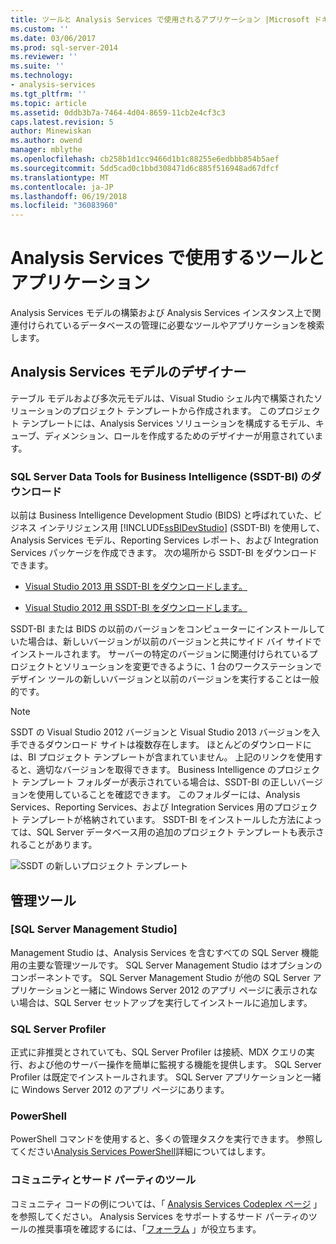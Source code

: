 ```yaml
---
title: ツールと Analysis Services で使用されるアプリケーション |Microsoft ドキュメント
ms.custom: ''
ms.date: 03/06/2017
ms.prod: sql-server-2014
ms.reviewer: ''
ms.suite: ''
ms.technology:
- analysis-services
ms.tgt_pltfrm: ''
ms.topic: article
ms.assetid: 0ddb3b7a-7464-4d04-8659-11cb2e4cf3c3
caps.latest.revision: 5
author: Minewiskan
ms.author: owend
manager: mblythe
ms.openlocfilehash: cb258b1d1cc9466d1b1c88255e6edbbb854b5aef
ms.sourcegitcommit: 5dd5cad0c1bbd308471d6c885f516948ad67dfcf
ms.translationtype: MT
ms.contentlocale: ja-JP
ms.lasthandoff: 06/19/2018
ms.locfileid: "36083960"
---
```

# <a name="tools-and-applications-used-in-analysis-services"></a>Analysis Services で使用するツールとアプリケーション
  Analysis Services モデルの構築および Analysis Services インスタンス上で関連付けられているデータベースの管理に必要なツールやアプリケーションを検索します。  
  
## <a name="analysis-services-model-designers"></a>Analysis Services モデルのデザイナー  
 テーブル モデルおよび多次元モデルは、Visual Studio シェル内で構築されたソリューションのプロジェクト テンプレートから作成されます。 このプロジェクト テンプレートには、Analysis Services ソリューションを構成するモデル、キューブ、ディメンション、ロールを作成するためのデザイナーが用意されています。  
  
### <a name="download-sql-server-data-tools-for-business-intelligence-ssdt-bi"></a>SQL Server Data Tools for Business Intelligence (SSDT-BI) のダウンロード  
 以前は Business Intelligence Development Studio (BIDS) と呼ばれていた、ビジネス インテリジェンス用 [!INCLUDE[ssBIDevStudio](../includes/ssbidevstudio-md.md)] (SSDT-BI) を使用して、Analysis Services モデル、Reporting Services レポート、および Integration Services パッケージを作成できます。 次の場所から SSDT-BI をダウンロードできます。  
  
-   [Visual Studio 2013 用 SSDT-BI をダウンロードします。](http://go.microsoft.com/fwlink/p/?LinkId=396526)  
  
-   [Visual Studio 2012 用 SSDT-BI をダウンロードします。](http://go.microsoft.com/fwlink/p/?LinkID=273673)  
  
 SSDT-BI または BIDS の以前のバージョンをコンピューターにインストールしていた場合は、新しいバージョンが以前のバージョンと共にサイド バイ サイドでインストールされます。 サーバーの特定のバージョンに関連付けられているプロジェクトとソリューションを変更できるように、1 台のワークステーションでデザイン ツールの新しいバージョンと以前のバージョンを実行することは一般的です。  
  
> [!NOTE]  
>  SSDT の Visual Studio 2012 バージョンと Visual Studio 2013 バージョンを入手できるダウンロード サイトは複数存在します。 ほとんどのダウンロードには、BI プロジェクト テンプレートが含まれていません。 上記のリンクを使用すると、適切なバージョンを取得できます。 Business Intelligence のプロジェクト テンプレート フォルダーが表示されている場合は、SSDT-BI の正しいバージョンを使用していることを確認できます。 このフォルダーには、Analysis Services、Reporting Services、および Integration Services 用のプロジェクト テンプレートが格納されています。 SSDT-BI をインストールした方法によっては、SQL Server データベース用の追加のプロジェクト テンプレートも表示されることがあります。  
  
 ![SSDT の新しいプロジェクト テンプレート](media/ssdt-biprojects.png "SSDT の新しいプロジェクト テンプレート")  
  
## <a name="administrative-tools"></a>管理ツール  
  
### <a name="sql-server-management-studio"></a>[SQL Server Management Studio]  
 Management Studio は、Analysis Services を含むすべての SQL Server 機能用の主要な管理ツールです。 SQL Server Management Studio はオプションのコンポーネントです。 SQL Server Management Studio が他の SQL Server アプリケーションと一緒に Windows Server 2012 のアプリ ページに表示されない場合は、SQL Server セットアップを実行してインストールに追加します。  
  
### <a name="sql-server-profiler"></a>SQL Server Profiler  
 正式に非推奨とされていても、SQL Server Profiler は接続、MDX クエリの実行、および他のサーバー操作を簡単に監視する機能を提供します。 SQL Server Profiler は既定でインストールされます。 SQL Server アプリケーションと一緒に Windows Server 2012 のアプリ ページにあります。  
  
### <a name="powershell"></a>PowerShell  
 PowerShell コマンドを使用すると、多くの管理タスクを実行できます。 参照してください[Analysis Services PowerShell](analysis-services-powershell.md)詳細についてはします。  
  
### <a name="community-and-third-party-tools"></a>コミュニティとサード パーティのツール  
 コミュニティ コードの例については、「 [Analysis Services Codeplex ページ](http://sqlsrvanalysissrvcs.codeplex.com/) 」を参照してください。 Analysis Services をサポートするサード パーティのツールの推奨事項を確認するには、「[フォーラム](http://social.msdn.microsoft.com/Forums/sqlserver/home?forum=sqlanalysisservices) 」が役立ちます。  
  
  